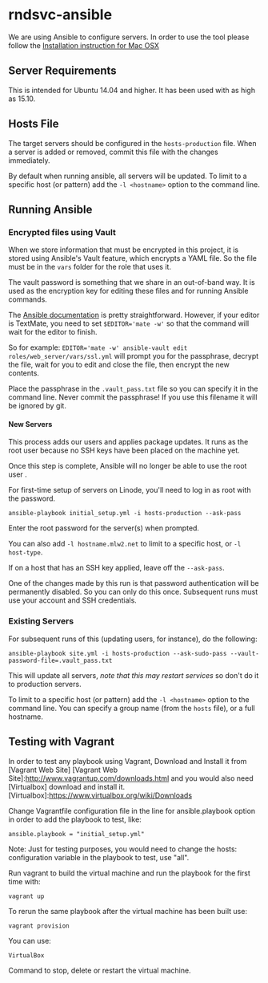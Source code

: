 # rndsvc-ansible

We are using Ansible to configure servers.
In order to use the tool please follow the [Installation instruction for Mac OSX]

[Installation instruction for Mac OSX]:http://docs.ansible.com/intro_installation.html#latest-releases-via-homebrew-mac-osx/

## Server Requirements

This is intended for Ubuntu 14.04 and higher. It has been used with as high as 15.10.

## Hosts File

The target servers should be configured in the `hosts-production` file.
When a server is added or removed, commit this file with the changes immediately.

By default when running ansible, all servers will be updated.
To limit to a specific host (or pattern) add the `-l <hostname>` option to the command line.

## Running Ansible

### Encrypted files using Vault

When we store information that must be encrypted in this project, it is stored using Ansible's Vault feature, which encrypts a YAML file. So the file must be in the `vars` folder for the role that uses it.

The vault password is something that we share in an out-of-band way. It is used as the encryption key for editing these files and for running Ansible commands.

The [Ansible documentation](http://docs.ansible.com/playbooks_vault.html#creating-encrypted-files) is pretty straightforward. However, if your editor is TextMate, you need to set `$EDITOR='mate -w'` so that the command will wait for the editor to finish.

So for example: `EDITOR='mate -w' ansible-vault edit roles/web_server/vars/ssl.yml` will prompt you for the passphrase, decrypt the file, wait for you to edit and close the file, then encrypt the new contents.

Place the passphrase in the `.vault_pass.txt` file so you can specify it in the command line.
Never commit the passphrase! If you use this filename it will be ignored by git.


#### New Servers

This process adds our users and applies package updates.
It runs as the root user because no SSH keys have been placed on the machine yet.

Once this step is complete, Ansible will no longer be able to use the root user .

For first-time setup of servers on Linode, you'll need to log in as root with the password.

    ansible-playbook initial_setup.yml -i hosts-production --ask-pass

Enter the root password for the server(s) when prompted.

You can also add `-l hostname.mlw2.net` to limit to a specific host, or `-l host-type`.

If on a host that has an SSH key applied, leave off the `--ask-pass`.

One of the changes made by this run is that password authentication will be permanently disabled.
So you can only do this once.
Subsequent runs must use your account and SSH credentials.

### Existing Servers

For subsequent runs of this (updating users, for instance), do the following:

    ansible-playbook site.yml -i hosts-production --ask-sudo-pass --vault-password-file=.vault_pass.txt

This will update all servers, *note that this may restart services* so don't do it to production servers.

To limit to a specific host (or pattern) add the `-l <hostname>` option to the command line.
You can specify a group name (from the `hosts` file), or a full hostname.

## Testing with Vagrant

In order to test any playbook using Vagrant, Download and Install it from [Vagrant Web Site]
[Vagrant Web Site]:http://www.vagrantup.com/downloads.html
and you would also need [Virtualbox] download and install it.
[Virtualbox]:https://www.virtualbox.org/wiki/Downloads

Change Vagrantfile configuration file in the line for ansible.playbook option in order to add the playbook to test, like:

    ansible.playbook = "initial_setup.yml"

Note: Just for testing purposes, you would need to change the hosts: configuration variable in the playbook to test, use "all".

Run vagrant to build the virtual machine and run the playbook for the first time with:

    vagrant up

To rerun the same playbook after the virtual machine has been built use:

    vagrant provision

You can use:

    VirtualBox

Command to stop, delete or restart the virtual machine.
